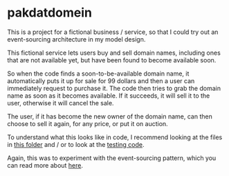 # pakdatdomein

This is a project for a fictional business / service, so that I could try out an event-sourcing architecture in my model design.

This fictional service lets users buy and sell domain names, including ones that are not available yet, but have been found to become available soon.

So when the code finds a soon-to-be-available domain name, it automatically puts it up for sale for 99 dollars and then a user can immediately request to purchase it. The code then tries to grab the domain name as soon as it becomes available. If it succeeds, it will sell it to the user, otherwise it will cancel the sale.

The user, if it has become the new owner of the domain name, can then choose to sell it again, for any price, or put it on auction.

To understand what this looks like in code, I recommend looking at the files in [this folder](https://github.com/Evertt/pakdatdomein/tree/master/Sources/Model/Domain) and / or to look at the [testing code](https://github.com/Evertt/pakdatdomein/blob/master/Tests/ModelTests/ModelTests.swift).

Again, this was to experiment with the event-sourcing pattern, which you can read more about [here](https://martinfowler.com/eaaDev/EventSourcing.html).
